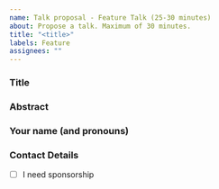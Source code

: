 ```yaml
---
name: Talk proposal - Feature Talk (25-30 minutes)
about: Propose a talk. Maximum of 30 minutes.
title: "<title>"
labels: Feature
assignees: ""
---
```


### Title

### Abstract

<!-- A short description of what the talk will be about. -->

### Your name (and pronouns)

### Contact Details

<!-- We'll mostly use this issue for communication. But it might help to leave your Twitter, Github or e-mail. Let us know if we should a link to your Twitter account or website on our page. -->

<!-- If you need sponsorship, please check the element below: -->

- [ ] I need sponsorship
